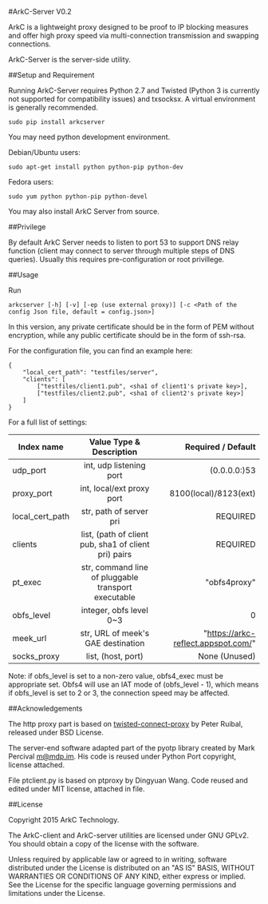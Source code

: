 #ArkC-Server V0.2

ArkC is a lightweight proxy designed to be proof to IP blocking measures and offer high proxy speed via multi-connection transmission and swapping connections.

ArkC-Server is the server-side utility.

##Setup and Requirement

Running ArkC-Server requires Python 2.7 and Twisted (Python 3 is currently not supported for compatibility issues) and txsocksx. A virtual environment is generally recommended.

```
sudo pip install arkcserver
```

You may need python development environment. 

Debian/Ubuntu users:
```
sudo apt-get install python python-pip python-dev
```

Fedora users:
```
sudo yum python python-pip python-devel
```

You may also install ArkC Server from source.

##Privilege

By default ArkC Server needs to listen to port 53 to support DNS relay function (client may connect to server through multiple steps of DNS queries). Usually this requires pre-configuration or root privillege.

##Usage

Run

```
arkcserver [-h] [-v] [-ep (use external proxy)] [-c <Path of the config Json file, default = config.json>]
```

In this version, any private certificate should be in the form of PEM without encryption, while any public certificate should be in the form of ssh-rsa.

For the configuration file, you can find an example here:

```
{
    "local_cert_path": "testfiles/server",
    "clients": [
        ["testfiles/client1.pub", <sha1 of client1's private key>],
        ["testfiles/client2.pub", <sha1 of client2's private key>]
    ]
}
```

For a full list of settings:

| Index name            | Value Type & Description | Required / Default   |
| ----------------------|:------------------------:| --------------------:|
| udp_port              | int, udp listening port  | (0.0.0.0:)53       |
| proxy_port            | int, local/ext proxy port| 8100(local)/8123(ext)|
| local_cert_path       | str, path of server pri  | REQUIRED             |
| clients       | list, (path of client pub, sha1 of client pri) pairs  | REQUIRED             |
| pt_exec		| str, command line of pluggable transport executable | "obfs4proxy" |
| obfs_level		| integer, obfs level 0~3 | 0 |
| meek_url   | str, URL of meek's GAE destination| "https://arkc-reflect.appspot.com/"|
| socks_proxy | list, (host, port)      | None (Unused)           |

Note: if obfs_level is set to a non-zero value, obfs4_exec must be appropriate set. Obfs4 will use an IAT mode of (obfs_level - 1), which means if obfs_level is set to 2 or 3, the connection speed may be affected.

##Acknowledgements

The http proxy part is based on [twisted-connect-proxy](https://github.com/fmoo/twisted-connect-proxy) by Peter Ruibal, released under BSD License.

The server-end software adapted part of the pyotp library created by Mark Percival <m@mdp.im>. His code is reused under Python Port copyright, license attached.

File ptclient.py is based on ptproxy by Dingyuan Wang. Code reused and edited under MIT license, attached in file.

##License

Copyright 2015 ArkC Technology.

The ArkC-client and ArkC-server utilities are licensed under GNU GPLv2. You should obtain a copy of the license with the software.

Unless required by applicable law or agreed to in writing, software
distributed under the License is distributed on an "AS IS" BASIS, WITHOUT
WARRANTIES OR CONDITIONS OF ANY KIND, either express or implied. See the
License for the specific language governing permissions and limitations
under the License.
